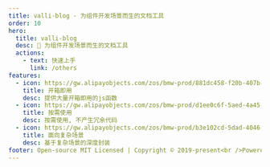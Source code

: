 ```yaml
---
title: valli-blog - 为组件开发场景而生的文档工具
order: 10
hero:
  title: valli-blog
  desc: 📖 为组件开发场景而生的文档工具
  actions:
    - text: 快速上手
      link: /others
features:
  - icon: https://gw.alipayobjects.com/zos/bmw-prod/881dc458-f20b-407b-947a-95104b5ec82b/k79dm8ih_w144_h144.png
    title: 开箱即用
    desc: 提供大量开箱即用的js函数
  - icon: https://gw.alipayobjects.com/zos/bmw-prod/d1ee0c6f-5aed-4a45-a507-339a4bfe076c/k7bjsocq_w144_h144.png
    title: 按需使用
    desc: 按需使用, 不产生冗余代码
  - icon: https://gw.alipayobjects.com/zos/bmw-prod/b3e102cd-5dad-4046-a02a-be33241d1cc7/kj9t8oji_w144_h144.png
    title: 面向复杂场景
    desc: 基于复杂场景的深度封装
footer: Open-source MIT Licensed | Copyright © 2019-present<br />Powered by DQY
---
```

